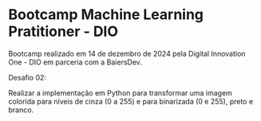 # Bootcamp Machine Learning Pratitioner - DIO

Bootcamp realizado em 14 de dezembro de 2024 pela Digital Innovation One - DIO em parceria com a BaiersDev.

Desafio 02:

Realizar a implementação em Python para transformar uma imagem colorida para níveis de cinza (0 a 255) e para binarizada (0 e 255), preto e branco.


